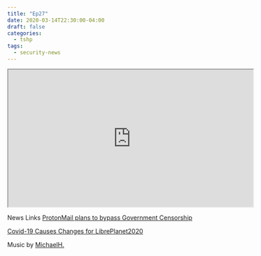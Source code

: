 ```yaml
---
title: "Ep27"
date: 2020-03-14T22:30:00-04:00
draft: false
categories:
  - tshp
tags:
  - security-news
---
```


<iframe width="560" height="315" src="https://lbry.tv/$/embed/TSHP-27/b6e7fdc734a762f85e39cdddddf7d8e9bcecfc01" allowfullscreen></iframe>

News Links
[ProtonMail plans to bypass Government Censorship](https://reclaimthenet.org/protonmail-outlines-plans-to-bypass-government-censorship/)

[Covid-19 Causes Changes for LibrePlanet2020](https://www.fsf.org/blogs/community/everything-you-need-to-know-about-libreplanet-2020-now-fully-online)

Music by [MichaelH.](https://open.lbry.com/@MH:5/Init6:e?r=2zRd83DCCTovPCENAc1WULtpqDLuKiAt)
